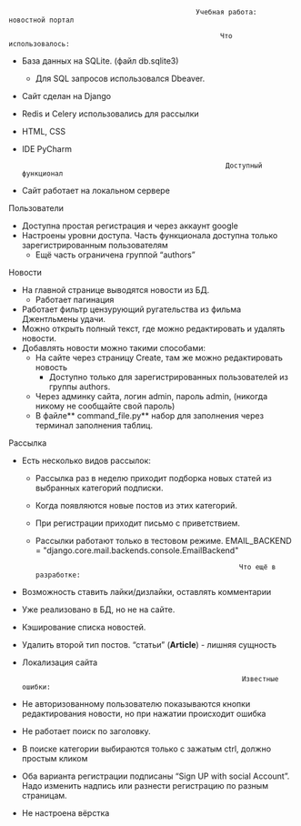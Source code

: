                                                   Учебная работа: новостной портал

                                                        Что использовалось:
- База данных на SQLite. (файл db.sqlite3)
  - Для SQL запросов использовался Dbeaver.
- Сайт сделан на Django
- Redis и Celery использовались для рассылки 
- HTML, CSS
- IDE PyCharm

                                                        Доступный функционал
- Сайт работает на локальном сервере

Пользователи 
 - Доступна простая регистрация и через аккаунт google
 - Настроены уровни доступа. Часть функционала доступна только зарегистрированным пользователям
    - Ещё часть ограничена группой “authors”
  
Новости
- На главной странице выводятся новости из БД. 
    - Работает пагинация
- Работает фильтр цензурующий ругательства из фильма Джентльмены удачи.
- Можно открыть полный текст, где можно редактировать и удалять новости.
- Добавлять новости можно такими способами:
  - На сайте через страницу Create, там же можно редактировать новость
    - Доступно только для зарегистрированных пользователей из группы authors.
  - Через админку сайта, логин admin, пароль admin, (никогда никому не сообщайте свой пароль)
  - В файле** command_file.py** набор для заполнения через терминал заполнения таблиц.

Рассылка
- Есть несколько видов рассылок:
    - Рассылка раз в неделю приходит подборка новых статей из выбранных категорий подписки.
    - Когда появляются новые постов из этих категорий.
    - При регистрации приходит письмо с приветствием.
    - Рассылки работают только в тестовом режиме. EMAIL_BACKEND = "django.core.mail.backends.console.EmailBackend"


                                                            Что ещё в разработке:
- Возможность ставить лайки/дизлайки, оставлять комментарии
- Уже реализовано в БД, но не на сайте.
- Кэширование списка новостей.
- Удалить второй тип постов. “статьи” (**Article**) - лишняя сущность
- Локализация сайта

                                                            Известные ошибки:
- Не авторизованному пользователю показываются кнопки редактирования новости, но при нажатии происходит ошибка
- Не работает поиск по заголовку.
- В поиске категории выбираются только с зажатым ctrl, должно простым кликом
- Оба варианта регистрации подписаны “Sign UP with social Account”. Надо изменить надпись или разнести регистрацию по разным страницам.
- Не настроена вёрстка
